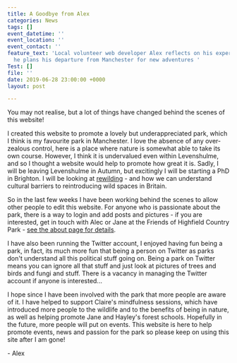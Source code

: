 ```yaml
---
title: A Goodbye from Alex
categories: News
tags: []
event_datetime: ''
event_location: ''
event_contact: ''
feature_text: 'Local volunteer web developer Alex reflects on his experiences, as
  he plans his departure from Manchester for new adventures '
Test: []
file: ''
date: 2019-06-28 23:00:00 +0000
layout: post

---
```

You may not realise, but a lot of things have changed behind the scenes of this website!



I created this website to promote a lovely but underappreciated park, which I think is my favourite park in Manchester. I love the absence of any over-zealous control, here is a place where nature is somewhat able to take its own course. However, I think it is undervalued even within Levenshulme, and so I thought a website would help to promote how great it is. Sadly, I will be leaving Levenshulme in Autumn, but excitingly I will be starting a PhD in Brighton. I will be looking at [rewilding](https://www.rewildingbritain.org.uk/) - and how we can understand cultural barriers to reintroducing wild spaces in Britain.

So in the last few weeks I have been working behind the scenes to allow other people to edit this website. For anyone who is passionate about the park, there is a way to login and add posts and pictures - if you are interested, get in touch with Alec or Jane at the Friends of Highfield Country Park - [see the about page for details](/about).

I have also been running the Twitter account, I enjoyed having fun being a park, in fact, its much more fun that being a person on Twitter as parks don't understand all this political stuff going on. Being a park on Twitter means you can ignore all that stuff and just look at pictures of trees and birds and fungi and stuff. There is a vacancy in managing the Twitter account if anyone is interested...

I hope since I have been involved with the park that more people are aware of it. I have helped to support Claire's mindfulness sessions, which have introduced more people to the wildlife and to the benefits of being in nature, as well as helping promote Jane and Hayley's forest schools. Hopefully in the future, more people will put on events. This website is here to help promote events, news and passion for the park so please keep on using this site after I am gone!

\- Alex
